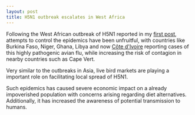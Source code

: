```yaml
---
layout: post
title: H5N1 outbreak escalates in West Africa
---
```


Following the West African outbreak of H5N1 reported in my [first post](http://nidiatrovao.com/2015/06/30/h5n1-nigeria/), attempts to control the epidemics have been unfruitful, with countries like Burkina Faso, Niger, Ghana, Libya and now [Côte d'Ivoire](http://www.reuters.com/article/2015/08/14/us-health-bird-flu-idUSKCN0QJ28J20150814) reporting cases of this highly pathogenic avian flu, while increasing the risk of contagion in nearby countries such as Cape Vert. 

Very similar to the outbreaks in Asia, live bird markets are playing a important role on facilitating local spread of H5N1.

Such epidemics has caused severe economic impact on a already impoverished population with concerns arising regarding diet alternatives. Additionally, it has increased the awareness of potential transmission to humans.